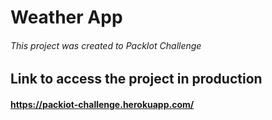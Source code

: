 # Weather App

###### This project was created to PackIot Challenge

## Link to access the project in production

#### https://packiot-challenge.herokuapp.com/
